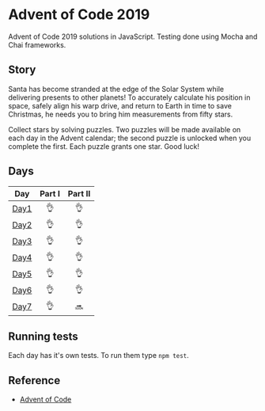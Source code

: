 # Advent of Code 2019

Advent of Code 2019 solutions in JavaScript. Testing done using Mocha and Chai frameworks.

## Story

Santa has become stranded at the edge of the Solar System while delivering presents to other planets! To accurately calculate his position in space, safely align his warp drive, and return to Earth in time to save Christmas, he needs you to bring him measurements from fifty stars.

Collect stars by solving puzzles. Two puzzles will be made available on each day in the Advent calendar; the second puzzle is unlocked when you complete the first. Each puzzle grants one star. Good luck!

## Days

| Day | Part I | Part II |
| --- |:---:| :---:|
| [Day1](https://github.com/Azargaz/Advent-of-Code-2019/tree/master/day-1) | :ok_hand: | :ok_hand: |
| [Day2](https://github.com/Azargaz/Advent-of-Code-2019/tree/master/day-2) | :ok_hand: | :ok_hand: |
| [Day3](https://github.com/Azargaz/Advent-of-Code-2019/tree/master/day-3) | :ok_hand: | :ok_hand: |
| [Day4](https://github.com/Azargaz/Advent-of-Code-2019/tree/master/day-4) | :ok_hand: | :ok_hand: |
| [Day5](https://github.com/Azargaz/Advent-of-Code-2019/tree/master/day-5) | :ok_hand: | :ok_hand: |
| [Day6](https://github.com/Azargaz/Advent-of-Code-2019/tree/master/day-6) | :ok_hand: | :ok_hand: |
| [Day7](https://github.com/Azargaz/Advent-of-Code-2019/tree/master/day-7) | :ok_hand: | :soon: |

## Running tests

Each day has it's own tests. To run them type `npm test`.

## Reference

- [Advent of Code](https://adventofcode.com/)